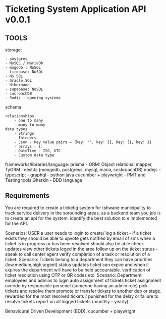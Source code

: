 # Ticketing System Application API v0.0.1

## TOOLS

storage:

    - postgres
    - MySQL / MariaDb
    - mogodb : NoSQL
    - firebase: NoSQL
    - MS SQL
    - Oracle SQL
    - Hibername
    - supabase: NoSQL
    - cocroachDB
    - Redis - queuing systems

schema

    relationships
        - one to many
        - many to many
    data types
        - Strings
        - Integers
        - Json - key value pairs = {key: "", key: [], key: {}, key: 1}
        - arrays - []
        - DateTime - ISO, UTC
        - Custom data type 
frameworks/libraries/language:
    prisma - ORM: Object relational mapper, TyORM : nestJs (mongodb, postgress, mysql, maria, cockroachDB)
    nodejs -
    typescript -
    graphql -
    python
    java
    cucumber + playwright - PMT and Testing tools
    Gherkin - BDD language

## Requirements
You are required to create a ticketig system for tshwane municipality to track service delivery in the sorounding areas. as a backend team you job is to create an api for the system. identify the best solution to e implemented for the API.

Scenarios: USER
    a user needs to login to create/ log a ticket - if a ticket exists they should be able to upvote
    gets notified by email of sms when a ticket is in progress or has been resolved
    should also be able check updates 
    view other tickets loged in the area
    follow up on the ticket status - speak to call center agent 
    verify completion of a task or resolution of a ticket.
Scenario: Tickets
    belong to a department
    they can have priorities (low,medium,high,urgent)
    status updates 
    ticket can expire and when it expires the department will have to be held accountable.
    verification of ticket resolution using OTP or QR codes etc.
Scenario: Department
    employees and admins  to login
    auto assignment of tickets
    ticket assignment overide by responsible personel (someone having an admin role)
    pick tickets and resolve them
    promote or transfer tickets to another dep or stage.
    rewarded for the most resolved tickets / punished for the delay or failure to resolve tickets
    report on all logged tickets (monthly - yearly)

Behavioural Driven Development (BDD).
cucumber + playwright









